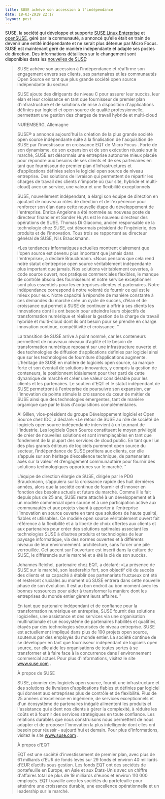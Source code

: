 ```yaml
---
title: SUSE achève son accession à l'indépendance
date: 18-03-2019 22:17 
layout: post
---
```


SUSE, la société qui développe et supporte [SUSE Linux Enterprise](https://distrowatch.com/sle) et [openSUSE](https://distrowatch.com/opensuse), géré par la communauté, a annoncé qu’elle était en train de devenir une entité indépendante et ne serait plus détenue par Micro Focus. SUSE est maintenant géré de manière indépendante et adapte ses postes de direction. Des informations détaillées sur le changement sont disponibles dans les [nouvelles de SUSE](https://www.suse.com/c/news/suse-completes-move-to-independence-reaffirms-commitment-to-customers-partners-and-open-source-communities-as-industrys-largest-independent-open-source-company/):

> SUSE achève son accession à l'indépendance et réaffirme son engagement envers ses clients, ses partenaires et les communautés Open Source en tant que plus grande société open source indépendante du secteur
> 
> SUSE ajoute des dirigeants de niveau C pour assurer leur succès, leur élan et leur croissance en tant que fournisseur de premier plan d'infrastructure et de solutions de mise à disposition d'applications définies par logiciel et open source de qualité professionnelle, permettant une gestion des charges de travail hybride et multi-cloud
> 
> NUREMBERG, Allemagne
> 
> SUSE® a annoncé aujourd'hui la création de la plus grande société open source indépendante suite à la finalisation de l'acquisition de SUSE par l'investisseur en croissance EQT de Micro Focus . Forte de son dynamisme, de son expansion et de son exécution réussie sur le marché, SUSE est désormais une entreprise autonome mieux placée pour répondre aux besoins de ses clients et de ses partenaires en tant que fournisseur de premier plan d’infrastructures et d’applications définies selon le logiciel open source de niveau entreprise. Des solutions de livraison qui permettent de répartir les charges de travail des clients n'importe où (sur site, hybride et multi-cloud) avec un service, une valeur et une flexibilité exceptionnels
> 
> SUSE, nouvellement indépendant, a élargi son équipe de direction en ajoutant de nouveaux rôles de direction et de l'expérience pour renforcer son élan dans cette nouvelle étape du développement de l'entreprise. Enrica Angelone a été nommée au nouveau poste de directeur financier et Sander Huyts est le nouveau directeur des opérations de SUSE. Thomas Di Giacomo, ancien responsable de la technologie chez SUSE, est désormais président de l'ingénierie, des produits et de l'innovation. Tous trois se rapportent au directeur général de SUSE, Nils Brauckmann.
> 
> «Les tendances informatiques actuelles montrent clairement que l'open source est devenu plus important que jamais dans l'entreprise», a déclaré Brauckmann. «Nous pensons que cela rend notre statut d’entreprise open source véritablement indépendante plus important que jamais. Nos solutions véritablement ouvertes, à code source ouvert, nos pratiques commerciales flexibles, le manque de contrôle absolu des fournisseurs et notre service exceptionnel sont plus essentiels pour les entreprises clientes et partenaires. Notre indépendance correspond à notre volonté de fournir ce qui est le mieux pour eux. Notre capacité à répondre de manière constante à ces demandes du marché crée un cycle de succès, d’élan et de croissance qui permet à SUSE de continuer à offrir à ses clients les innovations dont ils ont besoin pour atteindre leurs objectifs de transformation numérique et réaliser la gestion de la charge de travail hybride et multi-cloud dont ils ont besoin pour se prendre en charge. innovation continue, compétitivité et croissance. "
> 
> La transition de SUSE arrive à point nommé, car les conteneurs permettent de nouveaux niveaux d’agilité et le besoin de transformation numérique reposant sur une infrastructure ouverte et des technologies de diffusion d’applications définies par logiciel ainsi que sur les technologies de fourniture d’applications augmente. L'héritage de SUSE en matière de logiciels open source, sa marque forte et son éventail de solutions innovantes, y compris la gestion de conteneurs, le positionnent idéalement pour tirer parti de cette dynamique de marché et créer une valeur considérable pour les clients et les partenaires. Le soutien d'EQT et le statut indépendant de SUSE permettront à l'entreprise de poursuivre son expansion, car l'innovation de pointe stimule la croissance du cœur de métier de SUSE ainsi que des technologies émergentes, tant de manière organique que par le biais d'acquisitions complémentaires.
> 
> Al Gillen, vice-président du groupe Développement logiciel et Open Source chez IDC, a déclaré: «Le retour de SUSE au rôle de société de logiciels open source indépendante intervient à un tournant de l'industrie. Les logiciels Open Source constituent le moyen privilégié de créer de nouvelles solutions et sont irremplaçables en tant que fondement de la plupart des services de cloud public. En tant que l’un des plus grands éditeurs de logiciels purement open source du secteur, l’indépendance de SUSE profitera aux clients, car elle s’appuie sur son héritage d’excellence technique, de partenariats axés sur la valeur et d’engagement communautaire pour fournir des solutions technologiques opportunes sur le marché. "
> 
> L’équipe de direction élargie de SUSE, dirigée par le PDG Brauckmann, s’appuiera sur la croissance rapide des huit dernières années, alors que la société continue de fournir et d’innover en fonction des besoins actuels et futurs du marché. Comme il le fait depuis plus de 25 ans, SUSE reste attaché à un développement et à un modèle commercial open source et à une participation active aux communautés et aux projets visant à apporter à l’entreprise l’innovation en source ouverte en tant que solutions de haute qualité, fiables et utilisables. Ce modèle open source véritablement ouvert fait référence à la flexibilité et à la liberté de choix offertes aux clients et aux partenaires pour créer des solutions optimales associant les technologies SUSE à d’autres produits et technologies de leur paysage informatique, via des normes ouvertes et à différents niveaux de leur environnement. architecture, sans forcer une pile verrouillée. Cet accent sur l'ouverture est inscrit dans la culture de SUSE, le différencie sur le marché et a été la clé de son succès.
> 
> Johannes Reichel, partenaire chez EQT, a déclaré: «La présence de SUSE sur le marché, son leadership fort, son objectif clé du succès des clients et sa capacité à établir des partenariats fructueux ont été et resteront cruciales au moment où SUSE entrera dans cette nouvelle phase de son évolution. Il est au bon endroit au bon moment avec les bonnes ressources pour aider à transformer la manière dont les entreprises du monde entier gèrent leurs affaires. "
> 
> En tant que partenaire indépendant et de confiance pour la transformation numérique en entreprise, SUSE fournit des solutions logicielles, une assistance et des services via une organisation multinationale et un écosystème de partenaires habilités et qualifiés, étayés par des technologies sécurisées de niveau entreprise. SUSE est actuellement impliqué dans plus de 100 projets open source, soutenus par des employés du monde entier. La société continue de se développer en tant que fournisseur indépendant de logiciels open source, car elle aide les organisations de toutes sortes à se transformer et à faire face à la concurrence dans l'environnement commercial actuel. Pour plus d'informations, visitez le site www.suse.com .
> 
> À propos de SUSE
> 
> SUSE, pionnier des logiciels open source, fournit une infrastructure et des solutions de livraison d'applications fiables et définies par logiciel qui donnent aux entreprises plus de contrôle et de flexibilité. Plus de 25 années d'excellence en ingénierie, de services exceptionnels et d'un écosystème de partenaires inégalé alimentent les produits et l'assistance qui aident nos clients à gérer la complexité, à réduire les coûts et à fournir des services stratégiques en toute confiance. Les relations durables que nous construisons nous permettent de nous adapter et de proposer l'innovation la plus intelligente dont elles ont besoin pour réussir - aujourd'hui et demain. Pour plus d'informations, visitez le site www.suse.com .
> 
> À propos d'EQT
> 
> EQT est une société d’investissement de premier plan, avec plus de 61 milliards d’EUR de fonds levés sur 29 fonds et environ 40 milliards d’EUR d’actifs sous gestion. Les fonds EQT ont des sociétés de portefeuille en Europe, en Asie et aux États-Unis avec un chiffre d'affaires total de plus de 19 milliards d'euros et environ 110 000 employés. EQT travaille avec les sociétés du portefeuille pour atteindre une croissance durable, une excellence opérationnelle et un leadership sur le marché. 
